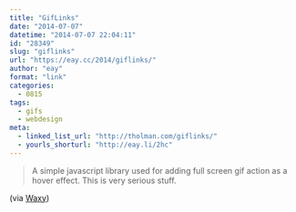 ```yaml
---
title: "GifLinks"
date: "2014-07-07"
datetime: "2014-07-07 22:04:11"
id: "28349"
slug: "giflinks"
url: "https://eay.cc/2014/giflinks/"
author: "eay"
format: "link"
categories:
  - 0815
tags:
  - gifs
  - webdesign
meta:
  - linked_list_url: "http://tholman.com/giflinks/"
  - yourls_shorturl: "http://eay.li/2hc"
---
```


> A simple javascript library used for adding full screen gif action as a hover effect. This is very serious stuff.

(via [Waxy](http://waxy.org/links/))
